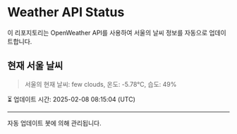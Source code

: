 
# Weather API Status

이 리포지토리는 OpenWeather API를 사용하여 서울의 날씨 정보를 자동으로 업데이트합니다.

## 현재 서울 날씨
> 서울의 현재 날씨: few clouds, 온도: -5.78°C, 습도: 49%

⏳ 업데이트 시간: 2025-02-08 08:15:04 (UTC)

---
자동 업데이트 봇에 의해 관리됩니다.
